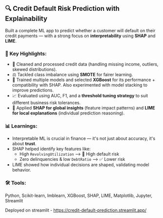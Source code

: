 ## 🔍 Credit Default Risk Prediction with Explainability

Built a complete ML app to predict whether a customer will default on their credit payments — with a strong focus on **interpretability** using **SHAP** and **LIME**.


### 🚀 Key Highlights:

* 🧹 Cleaned and processed credit data (handling missing income, outliers, skewed distributions).
* ⚖️ Tackled class imbalance using **SMOTE** for fairer learning.
* 🤖 Trained multiple models and selected **XGBoost** for its performance + compatibility with SHAP. Also experimented with model stacking to improve predictions.
* 📈 Evaluated using AUC, F1, and a **threshold tuning strategy** to suit different business risk tolerances.
* 🧠 Applied **SHAP for global insights** (feature impact patterns) and **LIME for local explanations** (individual prediction reasoning).


### 📊 Learnings:

* Interpretable ML is crucial in finance — it's not just about accuracy, it's about **trust**.
* SHAP helped identify key features like:
  * High `RevolvingUtilization` ⟶ 🚩 High default risk
  * Zero delinquencies & low `DebtRatio` ⟶ ✅ Lower risk
* LIME showed how individual decisions are shaped, validating model behavior.


### 🛠 Tools:

Python, Scikit-learn, Imblearn,  XGBoost, SHAP, LIME, Matplotlib, Jupyter, Streamlit


Deployed on streamlit - <https://credit-default-prediction.streamlit.app/>